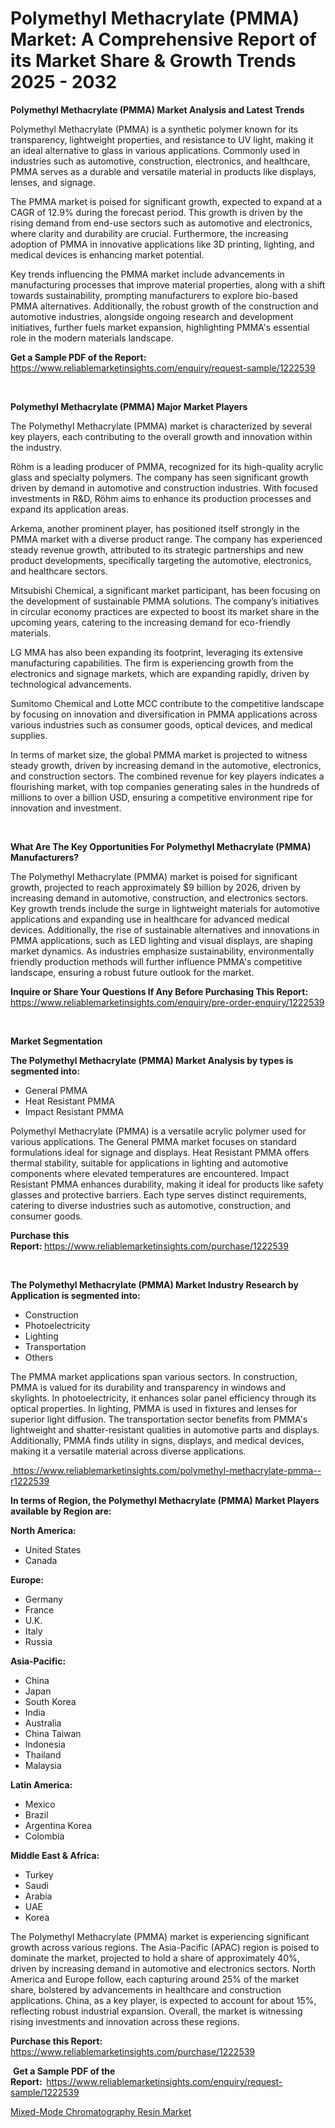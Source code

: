 <p><h1>Polymethyl Methacrylate (PMMA) Market: A Comprehensive Report of its Market Share & Growth Trends 2025 - 2032</h1></p><p><strong>Polymethyl Methacrylate (PMMA) Market Analysis and Latest Trends</strong></p>
<p><p>Polymethyl Methacrylate (PMMA) is a synthetic polymer known for its transparency, lightweight properties, and resistance to UV light, making it an ideal alternative to glass in various applications. Commonly used in industries such as automotive, construction, electronics, and healthcare, PMMA serves as a durable and versatile material in products like displays, lenses, and signage.</p><p>The PMMA market is poised for significant growth, expected to expand at a CAGR of 12.9% during the forecast period. This growth is driven by the rising demand from end-use sectors such as automotive and electronics, where clarity and durability are crucial. Furthermore, the increasing adoption of PMMA in innovative applications like 3D printing, lighting, and medical devices is enhancing market potential. </p><p>Key trends influencing the PMMA market include advancements in manufacturing processes that improve material properties, along with a shift towards sustainability, prompting manufacturers to explore bio-based PMMA alternatives. Additionally, the robust growth of the construction and automotive industries, alongside ongoing research and development initiatives, further fuels market expansion, highlighting PMMA's essential role in the modern materials landscape.</p></p>
<p><strong>Get a Sample PDF of the Report:&nbsp;</strong> <a href="https://www.reliablemarketinsights.com/enquiry/request-sample/1222539?utm_campaign=3038&utm_medium=2&utm_source=Github&utm_content=ia&utm_term=04042025&utm_id=polymethyl-methacrylate-pmma">https://www.reliablemarketinsights.com/enquiry/request-sample/1222539</a></p>
<p>&nbsp;</p>
<p><strong>Polymethyl Methacrylate (PMMA) Major Market Players</strong></p>
<p><p>The Polymethyl Methacrylate (PMMA) market is characterized by several key players, each contributing to the overall growth and innovation within the industry.</p><p>Röhm is a leading producer of PMMA, recognized for its high-quality acrylic glass and specialty polymers. The company has seen significant growth driven by demand in automotive and construction industries. With focused investments in R&D, Röhm aims to enhance its production processes and expand its application areas.</p><p>Arkema, another prominent player, has positioned itself strongly in the PMMA market with a diverse product range. The company has experienced steady revenue growth, attributed to its strategic partnerships and new product developments, specifically targeting the automotive, electronics, and healthcare sectors.</p><p>Mitsubishi Chemical, a significant market participant, has been focusing on the development of sustainable PMMA solutions. The company’s initiatives in circular economy practices are expected to boost its market share in the upcoming years, catering to the increasing demand for eco-friendly materials.</p><p>LG MMA has also been expanding its footprint, leveraging its extensive manufacturing capabilities. The firm is experiencing growth from the electronics and signage markets, which are expanding rapidly, driven by technological advancements.</p><p>Sumitomo Chemical and Lotte MCC contribute to the competitive landscape by focusing on innovation and diversification in PMMA applications across various industries such as consumer goods, optical devices, and medical supplies.</p><p>In terms of market size, the global PMMA market is projected to witness steady growth, driven by increasing demand in the automotive, electronics, and construction sectors. The combined revenue for key players indicates a flourishing market, with top companies generating sales in the hundreds of millions to over a billion USD, ensuring a competitive environment ripe for innovation and investment.</p></p>
<p>&nbsp;</p>
<p><strong>What Are The Key Opportunities For Polymethyl Methacrylate (PMMA) Manufacturers?</strong></p>
<p><p>The Polymethyl Methacrylate (PMMA) market is poised for significant growth, projected to reach approximately $9 billion by 2026, driven by increasing demand in automotive, construction, and electronics sectors. Key growth trends include the surge in lightweight materials for automotive applications and expanding use in healthcare for advanced medical devices. Additionally, the rise of sustainable alternatives and innovations in PMMA applications, such as LED lighting and visual displays, are shaping market dynamics. As industries emphasize sustainability, environmentally friendly production methods will further influence PMMA's competitive landscape, ensuring a robust future outlook for the market.</p></p>
<p><strong>Inquire or Share Your Questions If Any Before Purchasing This Report:</strong> <a href="https://www.reliablemarketinsights.com/enquiry/pre-order-enquiry/1222539?utm_campaign=3038&utm_medium=2&utm_source=Github&utm_content=ia&utm_term=04042025&utm_id=polymethyl-methacrylate-pmma">https://www.reliablemarketinsights.com/enquiry/pre-order-enquiry/1222539</a></p>
<p>&nbsp;</p>
<p><strong>Market Segmentation</strong></p>
<p><strong>The Polymethyl Methacrylate (PMMA) Market Analysis by types is segmented into:</strong></p>
<p><ul><li>General PMMA</li><li>Heat Resistant PMMA</li><li>Impact Resistant PMMA</li></ul></p>
<p><p>Polymethyl Methacrylate (PMMA) is a versatile acrylic polymer used for various applications. The General PMMA market focuses on standard formulations ideal for signage and displays. Heat Resistant PMMA offers thermal stability, suitable for applications in lighting and automotive components where elevated temperatures are encountered. Impact Resistant PMMA enhances durability, making it ideal for products like safety glasses and protective barriers. Each type serves distinct requirements, catering to diverse industries such as automotive, construction, and consumer goods.</p></p>
<p><strong>Purchase this Report:&nbsp;</strong><a href="https://www.reliablemarketinsights.com/purchase/1222539?utm_campaign=3038&utm_medium=2&utm_source=Github&utm_content=ia&utm_term=04042025&utm_id=polymethyl-methacrylate-pmma">https://www.reliablemarketinsights.com/purchase/1222539</a></p>
<p>&nbsp;</p>
<p><strong>The Polymethyl Methacrylate (PMMA) Market Industry Research by Application is segmented into:</strong></p>
<p><ul><li>Construction</li><li>Photoelectricity</li><li>Lighting</li><li>Transportation</li><li>Others</li></ul></p>
<p><p>The PMMA market applications span various sectors. In construction, PMMA is valued for its durability and transparency in windows and skylights. In photoelectricity, it enhances solar panel efficiency through its optical properties. In lighting, PMMA is used in fixtures and lenses for superior light diffusion. The transportation sector benefits from PMMA's lightweight and shatter-resistant qualities in automotive parts and displays. Additionally, PMMA finds utility in signs, displays, and medical devices, making it a versatile material across diverse applications.</p></p>
<p><a href="https://www.reliablemarketinsights.com/polymethyl-methacrylate-pmma--r1222539?utm_campaign=3038&utm_medium=2&utm_source=Github&utm_content=ia&utm_term=04042025&utm_id=polymethyl-methacrylate-pmma">&nbsp;https://www.reliablemarketinsights.com/polymethyl-methacrylate-pmma--r1222539</a></p>
<p><strong>In terms of Region, the Polymethyl Methacrylate (PMMA) Market Players available by Region are:</strong></p>
<p>
    <p> <strong> North America: </strong>
        <ul>
            <li>United States</li>
            <li>Canada</li>
        </ul>
        </p> 
    <p> <strong> Europe: </strong>
        <ul>
            <li>Germany</li>
            <li>France</li>
            <li>U.K.</li>
            <li>Italy</li>
            <li>Russia</li>
        </ul>
        </p> 
    <p> <strong> Asia-Pacific: </strong>
        <ul>
            <li>China</li>
            <li>Japan</li>
            <li>South Korea</li>
            <li>India</li>
            <li>Australia</li>
            <li>China Taiwan</li>
            <li>Indonesia</li>
            <li>Thailand</li>
            <li>Malaysia</li>
        </ul>
        </p> 
    <p> <strong> Latin America: </strong>
        <ul>
            <li>Mexico</li>
            <li>Brazil</li>
            <li>Argentina Korea</li>
            <li>Colombia</li>
        </ul>
        </p> 
    <p> <strong> Middle East & Africa: </strong>
        <ul>
            <li>Turkey</li>
            <li>Saudi</li>
            <li>Arabia</li>
            <li>UAE</li>
            <li>Korea</li>
        </ul>
    </p>
    </p>
<p><p>The Polymethyl Methacrylate (PMMA) market is experiencing significant growth across various regions. The Asia-Pacific (APAC) region is poised to dominate the market, projected to hold a share of approximately 40%, driven by increasing demand in automotive and electronics sectors. North America and Europe follow, each capturing around 25% of the market share, bolstered by advancements in healthcare and construction applications. China, as a key player, is expected to account for about 15%, reflecting robust industrial expansion. Overall, the market is witnessing rising investments and innovation across these regions.</p></p>
<p><strong>Purchase this Report: </strong><a href="https://www.reliablemarketinsights.com/purchase/1222539?utm_campaign=3038&utm_medium=2&utm_source=Github&utm_content=ia&utm_term=04042025&utm_id=polymethyl-methacrylate-pmma">https://www.reliablemarketinsights.com/purchase/1222539</a></p>
<p>&nbsp;<strong>Get a Sample PDF of the Report:&nbsp;&nbsp;</strong><a href="https://www.reliablemarketinsights.com/enquiry/request-sample/1222539?utm_campaign=3038&utm_medium=2&utm_source=Github&utm_content=ia&utm_term=04042025&utm_id=polymethyl-methacrylate-pmma">https://www.reliablemarketinsights.com/enquiry/request-sample/1222539</a></p>
<p><strong></strong></p>
<p><p><a href="https://github.com/voigttyagi/Market-Research-Report-List-1/blob/main/mixed-mode-chromatography-resin-market.md?utm_campaign=3038&utm_medium=2&utm_source=Github&utm_content=ia&utm_term=04042025&utm_id=polymethyl-methacrylate-pmma">Mixed-Mode Chromatography Resin Market</a></p></p>
